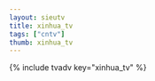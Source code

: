 ```yaml
--- 
layout: sieutv
title: xinhua_tv
tags: ["cntv"]
thumb: xinhua_tv
---
```

{% include tvadv key="xinhua_tv" %}
